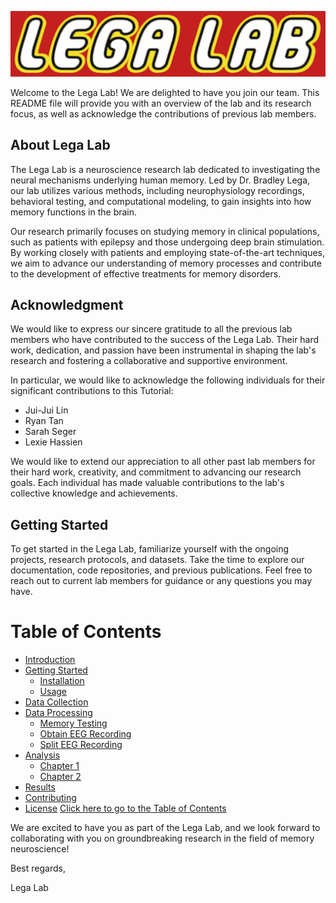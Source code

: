 
![Logo](logo/lega_lab_logo.png)

Welcome to the Lega Lab! We are delighted to have you join our team. This README file will provide you with an overview of the lab and its research focus, as well as acknowledge the contributions of previous lab members.

## About Lega Lab

The Lega Lab is a neuroscience research lab dedicated to investigating the neural mechanisms underlying human memory. Led by Dr. Bradley Lega, our lab utilizes various methods, including neurophysiology recordings, behavioral testing, and computational modeling, to gain insights into how memory functions in the brain.

Our research primarily focuses on studying memory in clinical populations, such as patients with epilepsy and those undergoing deep brain stimulation. By working closely with patients and employing state-of-the-art techniques, we aim to advance our understanding of memory processes and contribute to the development of effective treatments for memory disorders.

## Acknowledgment

We would like to express our sincere gratitude to all the previous lab members who have contributed to the success of the Lega Lab. Their hard work, dedication, and passion have been instrumental in shaping the lab's research and fostering a collaborative and supportive environment.

In particular, we would like to acknowledge the following individuals for their significant contributions to this Tutorial:

- Jui-Jui Lin
- Ryan Tan
- Sarah Seger
- Lexie Hassien


We would like to extend our appreciation to all other past lab members for their hard work, creativity, and commitment to advancing our research goals. Each individual has made valuable contributions to the lab's collective knowledge and achievements.

## Getting Started

To get started in the Lega Lab, familiarize yourself with the ongoing projects, research protocols, and datasets. Take the time to explore our documentation, code repositories, and previous publications. Feel free to reach out to current lab members for guidance or any questions you may have.

# Table of Contents

- [Introduction](LabInstruction.md#Lab-Introduction)
- [Getting Started](#getting-started)
  - [Installation](#installation)
  - [Usage](#usage)
- [Data Collection](#data-collection)
- [Data Processing](#data-processing)
  - [Memory Testing](#memory-testing)
  - [Obtain EEG Recording](#obtain-eeg-recording)
  - [Split EEG Recording](#split-eeg-recording)
- [Analysis](#analysis)
  - [Chapter 1](/path/to/another.md#chapter-1)
  - [Chapter 2](/path/to/another.md#chapter-2)
- [Results](/results.md)
- [Contributing](CONTRIBUTING.md)
- [License](LICENSE)
[Click here to go to the Table of Contents](LabInstruction.md)


We are excited to have you as part of the Lega Lab, and we look forward to collaborating with you on groundbreaking research in the field of memory neuroscience!

Best regards,

Lega Lab